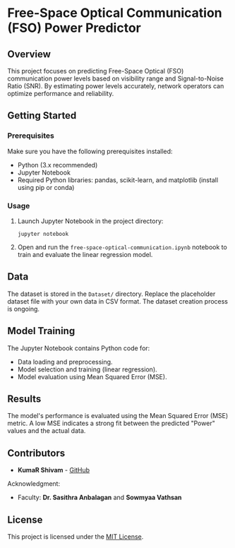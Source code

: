 # Free-Space Optical Communication (FSO) Power Predictor


## Overview

This project focuses on predicting Free-Space Optical (FSO) communication power levels based on visibility range and Signal-to-Noise Ratio (SNR). By estimating power levels accurately, network operators can optimize performance and reliability.

## Getting Started

### Prerequisites

Make sure you have the following prerequisites installed:

- Python (3.x recommended)
- Jupyter Notebook
- Required Python libraries: pandas, scikit-learn, and matplotlib (install using pip or conda)

### Usage

1. Launch Jupyter Notebook in the project directory:

    ```
    jupyter notebook
    ```

2. Open and run the `free-space-optical-communication.ipynb` notebook to train and evaluate the linear regression model.

## Data

The dataset is stored in the `Dataset/` directory. Replace the placeholder dataset file with your own data in CSV format. The dataset creation process is ongoing.

## Model Training

The Jupyter Notebook contains Python code for:

- Data loading and preprocessing.
- Model selection and training (linear regression).
- Model evaluation using Mean Squared Error (MSE).

## Results

The model's performance is evaluated using the Mean Squared Error (MSE) metric. A low MSE indicates a strong fit between the predicted "Power" values and the actual data.

## Contributors

- **KumaR Shivam** - [GitHub]([insert_github_url_here](https://github.com/imalurker))

Acknowledgment:

- Faculty: **Dr. Sasithra Anbalagan** and **Sowmyaa Vathsan**

## License

This project is licensed under the [MIT License](LICENSE).
